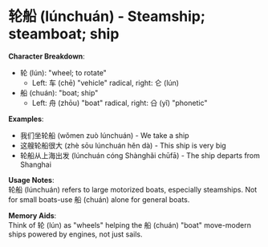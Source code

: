 # **轮船 (lúnchuán) - Steamship; steamboat; ship**

**Character Breakdown**:  
- 轮 (lún): "wheel; to rotate"
  - Left: 车 (chē) "vehicle" radical, right: 仑 (lún)  
- 船 (chuán): "boat; ship"
  - Left: 舟 (zhōu) "boat" radical, right: 㕣 (yǐ) "phonetic"

**Examples**:  
- 我们坐轮船 (wǒmen zuò lúnchuán) - We take a ship  
- 这艘轮船很大 (zhè sōu lúnchuán hěn dà) - This ship is very big  
- 轮船从上海出发 (lúnchuán cóng Shànghǎi chūfā) - The ship departs from Shanghai

**Usage Notes**:  
轮船 (lúnchuán) refers to large motorized boats, especially steamships. Not for small boats-use 船 (chuán) alone for general boats.

**Memory Aids**:  
Think of 轮 (lún) as "wheels" helping the 船 (chuán) "boat" move-modern ships powered by engines, not just sails.